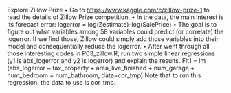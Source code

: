Explore Zillow Prize 
• Go to https://www.kaggle.com/c/zillow-prize-1 to read the details of Zillow Prize competition.
• In the data, the main interest is its forecast error:
logerror = log(Zestimate)-log(SalePrice)
• The goal is to figure out what variables among 58 variables could predict (or correlate) the logerror. If we find those, Zillow could simply add those variables into their model and consequentially reduce the logerror.
• After went through all those interesting codes in P03_zillow.R, run two simple linear regressions (y1 is abs_logerror and y2 is logerror) and explain the results.
Fit1 = lm (abs_logerror ~ tax_property + area_live_finished + num_garage + num_bedroom + num_bathroom, data=cor_tmp)
Note that to run this regression, the data to use is cor_tmp.
